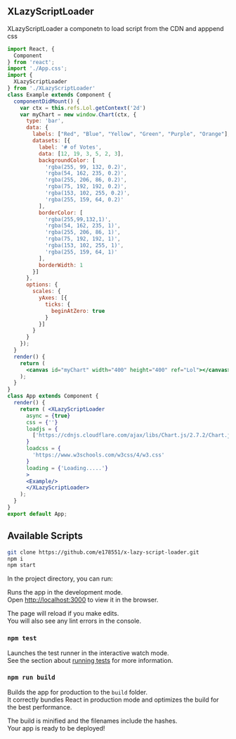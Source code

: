 ## XLazyScriptLoader
XLazyScriptLoader a componetn to load script from the CDN and apppend css
```jsx
import React, {
  Component
} from 'react';
import './App.css';
import {
  XLazyScriptLoader
} from './XLazyScriptLoader'
class Example extends Component {
  componentDidMount() {
    var ctx = this.refs.Lol.getContext('2d')
    var myChart = new window.Chart(ctx, {
      type: 'bar',
      data: {
        labels: ["Red", "Blue", "Yellow", "Green", "Purple", "Orange"],
        datasets: [{
          label: '# of Votes',
          data: [12, 19, 3, 5, 2, 3],
          backgroundColor: [
            'rgba(255, 99, 132, 0.2)',
            'rgba(54, 162, 235, 0.2)',
            'rgba(255, 206, 86, 0.2)',
            'rgba(75, 192, 192, 0.2)',
            'rgba(153, 102, 255, 0.2)',
            'rgba(255, 159, 64, 0.2)'
          ],
          borderColor: [
            'rgba(255,99,132,1)',
            'rgba(54, 162, 235, 1)',
            'rgba(255, 206, 86, 1)',
            'rgba(75, 192, 192, 1)',
            'rgba(153, 102, 255, 1)',
            'rgba(255, 159, 64, 1)'
          ],
          borderWidth: 1
        }]
      },
      options: {
        scales: {
          yAxes: [{
            ticks: {
              beginAtZero: true
            }
          }]
        }
      }
    });
  }
  render() {
    return (
      <canvas id="myChart" width="400" height="400" ref="Lol"></canvas>
    );
  }
}
class App extends Component {
  render() {
    return ( <XLazyScriptLoader 
      async = {true}
      css = {''}
      loadjs = {
        ['https://cdnjs.cloudflare.com/ajax/libs/Chart.js/2.7.2/Chart.js','https://cdnjs.cloudflare.com/ajax/libs/lodash.js/4.17.10/lodash.core.js']
      }
      loadcss = {
        'https://www.w3schools.com/w3css/4/w3.css'
      }
      loading = {'Loading.....'}
      >
      <Example/>
      </XLazyScriptLoader>
    );
  }
}
export default App;

```

## Available Scripts

```bash
git clone https://github.com/e178551/x-lazy-script-loader.git
npm i
npm start
```

In the project directory, you can run:


Runs the app in the development mode.<br>
Open [http://localhost:3000](http://localhost:3000) to view it in the browser.

The page will reload if you make edits.<br>
You will also see any lint errors in the console.

### `npm test`

Launches the test runner in the interactive watch mode.<br>
See the section about [running tests](#running-tests) for more information.

### `npm run build`

Builds the app for production to the `build` folder.<br>
It correctly bundles React in production mode and optimizes the build for the best performance.

The build is minified and the filenames include the hashes.<br>
Your app is ready to be deployed!

